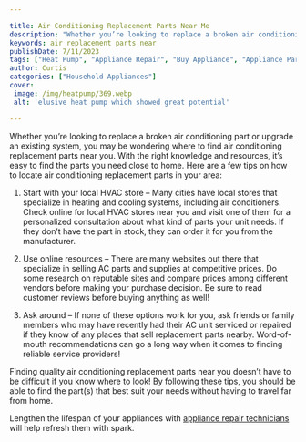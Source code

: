 ```yaml
---

title: Air Conditioning Replacement Parts Near Me
description: "Whether you’re looking to replace a broken air conditioning part or upgrade an existing system, you may be wondering where to find...keep going and find out"
keywords: air replacement parts near
publishDate: 7/11/2023
tags: ["Heat Pump", "Appliance Repair", "Buy Appliance", "Appliance Parts"]
author: Curtis
categories: ["Household Appliances"]
cover: 
 image: /img/heatpump/369.webp
 alt: 'elusive heat pump which showed great potential'

---
```


Whether you’re looking to replace a broken air conditioning part or upgrade an existing system, you may be wondering where to find air conditioning replacement parts near you. With the right knowledge and resources, it’s easy to find the parts you need close to home. Here are a few tips on how to locate air conditioning replacement parts in your area:

1. Start with your local HVAC store – Many cities have local stores that specialize in heating and cooling systems, including air conditioners. Check online for local HVAC stores near you and visit one of them for a personalized consultation about what kind of parts your unit needs. If they don’t have the part in stock, they can order it for you from the manufacturer.

2. Use online resources – There are many websites out there that specialize in selling AC parts and supplies at competitive prices. Do some research on reputable sites and compare prices among different vendors before making your purchase decision. Be sure to read customer reviews before buying anything as well!

3. Ask around – If none of these options work for you, ask friends or family members who may have recently had their AC unit serviced or repaired if they know of any places that sell replacement parts nearby. Word-of-mouth recommendations can go a long way when it comes to finding reliable service providers!

Finding quality air conditioning replacement parts near you doesn’t have to be difficult if you know where to look! By following these tips, you should be able to find the part(s) that best suit your needs without having to travel far from home.

Lengthen the lifespan of your appliances with <a href="/pages/appliance-repair-technicians/">appliance repair technicians</a> will help refresh them with spark.